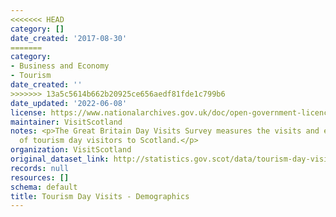 ```yaml
---
<<<<<<< HEAD
category: []
date_created: '2017-08-30'
=======
category:
- Business and Economy
- Tourism
date_created: ''
>>>>>>> 13a5c5614b662b20925ce656aedf81fde1c799b6
date_updated: '2022-06-08'
license: https://www.nationalarchives.gov.uk/doc/open-government-licence/version/3/
maintainer: VisitScotland
notes: <p>The Great Britain Day Visits Survey measures the visits and expenditure
  of tourism day visitors to Scotland.</p>
organization: VisitScotland
original_dataset_link: http://statistics.gov.scot/data/tourism-day-visits---demographics
records: null
resources: []
schema: default
title: Tourism Day Visits - Demographics
---
```

